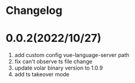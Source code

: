 # Changelog

# 0.0.2(2022/10/27)

1. add custom config vue-language-server path
2. fix can't observe ts file change
3. update volar binary version to 1.0.9
4. add ts takeover mode
